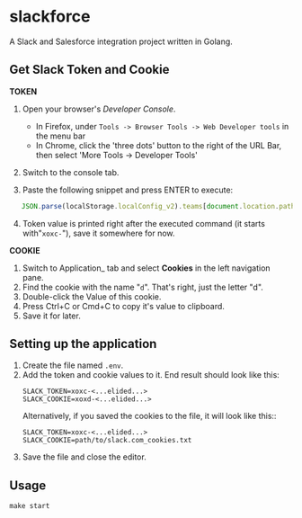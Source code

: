# slackforce

A Slack and Salesforce integration project written in Golang.

## Get Slack Token and Cookie

**TOKEN**

   1. Open your browser's *Developer Console*.

      - In Firefox, under `Tools -> Browser Tools -> Web Developer tools` in the menu bar
      - In Chrome, click the 'three dots' button to the right of the URL Bar, then select
         'More Tools -> Developer Tools'
   2. Switch to the console tab.
   3. Paste the following snippet and press ENTER to execute:

   ```javascript
      JSON.parse(localStorage.localConfig_v2).teams[document.location.pathname.match(/^\/client\/(T[A-Z0-9]+)/)[1]].token
   ```

   4. Token value is printed right after the executed command (it starts with"``xoxc-``"), save it somewhere for now.

**COOKIE**

1. Switch to Application_ tab and select **Cookies** in the left
   navigation pane.
2. Find the cookie with the name "``d``".  That's right, just the
   letter "d".
3. Double-click the Value of this cookie.
4. Press Ctrl+C or Cmd+C to copy it's value to clipboard.
5. Save it for later.

Setting up the application
---

1. Create the file named ``.env``.
2. Add the token and cookie values to it. End result should look like this:
      ```
      SLACK_TOKEN=xoxc-<...elided...>
      SLACK_COOKIE=xoxd-<...elided...>
      ```
   Alternatively, if you saved the cookies to the file, it will look like this::
      ```
      SLACK_TOKEN=xoxc-<...elided...>
      SLACK_COOKIE=path/to/slack.com_cookies.txt
     ```
3. Save the file and close the editor.

## Usage

```
make start
```